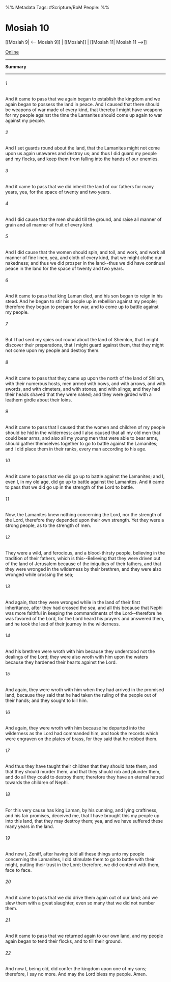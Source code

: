 %% Metadata
Tags: #Scripture/BoM
People: 
%%
# Mosiah 10
[[Mosiah 9| <-- Mosiah 9]] | [[Mosiah]] | [[Mosiah 11| Mosiah 11 -->]]

[Online](https://churchofjesuschrist.org/study/scriptures/bofm/mosiah/10?lang=eng)

---
__Summary__



---
###### 1
And it came to pass that we again began to establish the kingdom and we again began to possess the land in peace. And I caused that there should be weapons of war made of every kind, that thereby I might have weapons for my people against the time the Lamanites should come up again to war against my people.
###### 2
And I set guards round about the land, that the Lamanites might not come upon us again unawares and destroy us; and thus I did guard my people and my flocks, and keep them from falling into the hands of our enemies.
###### 3
And it came to pass that we did inherit the land of our fathers for many years, yea, for the space of twenty and two years.
###### 4
And I did cause that the men should till the ground, and raise all manner of grain and all manner of fruit of every kind.
###### 5
And I did cause that the women should spin, and toil, and work, and work all manner of fine linen, yea, and cloth of every kind, that we might clothe our nakedness; and thus we did prosper in the land--thus we did have continual peace in the land for the space of twenty and two years.
###### 6
And it came to pass that king Laman died, and his son began to reign in his stead. And he began to stir his people up in rebellion against my people; therefore they began to prepare for war, and to come up to battle against my people.
###### 7
But I had sent my spies out round about the land of Shemlon, that I might discover their preparations, that I might guard against them, that they might not come upon my people and destroy them.
###### 8
And it came to pass that they came up upon the north of the land of Shilom, with their numerous hosts, men armed with bows, and with arrows, and with swords, and with cimeters, and with stones, and with slings; and they had their heads shaved that they were naked; and they were girded with a leathern girdle about their loins.
###### 9
And it came to pass that I caused that the women and children of my people should be hid in the wilderness; and I also caused that all my old men that could bear arms, and also all my young men that were able to bear arms, should gather themselves together to go to battle against the Lamanites; and I did place them in their ranks, every man according to his age.
###### 10
And it came to pass that we did go up to battle against the Lamanites; and I, even I, in my old age, did go up to battle against the Lamanites. And it came to pass that we did go up in the strength of the Lord to battle.
###### 11
Now, the Lamanites knew nothing concerning the Lord, nor the strength of the Lord, therefore they depended upon their own strength. Yet they were a strong people, as to the strength of men.
###### 12
They were a wild, and ferocious, and a blood-thirsty people, believing in the tradition of their fathers, which is this--Believing that they were driven out of the land of Jerusalem because of the iniquities of their fathers, and that they were wronged in the wilderness by their brethren, and they were also wronged while crossing the sea;
###### 13
And again, that they were wronged while in the land of their first inheritance, after they had crossed the sea, and all this because that Nephi was more faithful in keeping the commandments of the Lord--therefore he was favored of the Lord, for the Lord heard his prayers and answered them, and he took the lead of their journey in the wilderness.
###### 14
And his brethren were wroth with him because they understood not the dealings of the Lord; they were also wroth with him upon the waters because they hardened their hearts against the Lord.
###### 15
And again, they were wroth with him when they had arrived in the promised land, because they said that he had taken the ruling of the people out of their hands; and they sought to kill him.
###### 16
And again, they were wroth with him because he departed into the wilderness as the Lord had commanded him, and took the records which were engraven on the plates of brass, for they said that he robbed them.
###### 17
And thus they have taught their children that they should hate them, and that they should murder them, and that they should rob and plunder them, and do all they could to destroy them; therefore they have an eternal hatred towards the children of Nephi.
###### 18
For this very cause has king Laman, by his cunning, and lying craftiness, and his fair promises, deceived me, that I have brought this my people up into this land, that they may destroy them; yea, and we have suffered these many years in the land.
###### 19
And now I, Zeniff, after having told all these things unto my people concerning the Lamanites, I did stimulate them to go to battle with their might, putting their trust in the Lord; therefore, we did contend with them, face to face.
###### 20
And it came to pass that we did drive them again out of our land; and we slew them with a great slaughter, even so many that we did not number them.
###### 21
And it came to pass that we returned again to our own land, and my people again began to tend their flocks, and to till their ground.
###### 22
And now I, being old, did confer the kingdom upon one of my sons; therefore, I say no more. And may the Lord bless my people. Amen.



